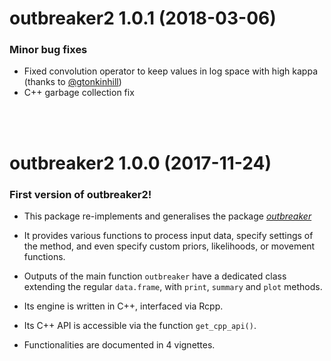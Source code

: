 outbreaker2 1.0.1 (2018-03-06)
==================

### Minor bug fixes

* Fixed convolution operator to keep values in log space with high kappa (thanks to [@gtonkinhill](https://github.com/gtonkinhill/))
* C++ garbage collection fix



<br>
<br>

outbreaker2 1.0.0 (2017-11-24)
==================

### First version of outbreaker2!

* This package re-implements and generalises the package
  [*outbreaker*](https://CRAN.R-project.org/package=outbreaker)

* It provides various functions to process input data, specify settings of the
  method, and even specify custom priors, likelihoods, or movement functions.

* Outputs of the main function `outbreaker` have a dedicated class extending the
  regular `data.frame`, with `print`, `summary` and `plot` methods.

* Its engine is written in C++, interfaced via Rcpp.

* Its C++ API is accessible via the function `get_cpp_api()`.

* Functionalities are documented in 4 vignettes.
